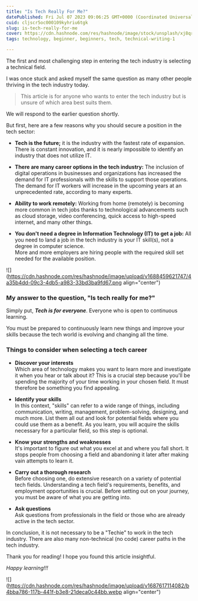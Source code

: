 ```yaml
---
title: "Is Tech Really For Me?"
datePublished: Fri Jul 07 2023 09:06:25 GMT+0000 (Coordinated Universal Time)
cuid: cljscr5oc000109kyhriu6tgk
slug: is-tech-really-for-me
cover: https://cdn.hashnode.com/res/hashnode/image/stock/unsplash/xj8qrWvuOEs/upload/29f617a2032e7767733c8a65f6700fd8.jpeg
tags: technology, beginner, beginners, tech, technical-writing-1

---
```


The first and most challenging step in entering the tech industry is selecting a technical field.

I was once stuck and asked myself the same question as many other people thriving in the tech industry today.

> This article is for anyone who wants to enter the tech industry but is unsure of which area best suits them.

We will respond to the earlier question shortly.

But first, here are a few reasons why you should secure a position in the tech sector:

* **Tech is the future;** it is the industry with the fastest rate of expansion. There is constant innovation, and it is nearly impossible to identify an industry that does not utilize IT.
    
* **There are many career options in the tech industry:** The inclusion of digital operations in businesses and organizations has increased the demand for IT professionals with the skills to support those operations.  
    The demand for IT workers will increase in the upcoming years at an unprecedented rate, according to many experts.
    
* **Ability to work remotely:** Working from home (remotely) is becoming more common in tech jobs thanks to technological advancements such as cloud storage, video conferencing, quick access to high-speed internet, and many other things.
    
* **You don't need a degree in Information Technology (IT) to get a job:** All you need to land a job in the tech industry is your IT skill(s), not a degree in computer science.  
    More and more employers are hiring people with the required skill set needed for the available position.
    

![](https://cdn.hashnode.com/res/hashnode/image/upload/v1688459621747/4a35b4dd-09c3-4db5-a983-33bd3ba9fd67.png align="center")

### **My answer to the question, "Is tech really for me?"**

Simply put, ***Tech is for everyone***. Everyone who is open to continuous learning.

You must be prepared to continuously learn new things and improve your skills because the tech world is evolving and changing all the time.

### **Things to consider when selecting a tech career**

* **Discover your interests**  
    Which area of technology makes you want to learn more and investigate it when you hear or talk about it? This is a crucial step because you'll be spending the majority of your time working in your chosen field. It must therefore be something you find appealing.
    
* **Identify your skills**  
    In this context, "skills" can refer to a wide range of things, including communication, writing, management, problem-solving, designing, and much more. List them all out and look for potential fields where you could use them as a benefit. As you learn, you will acquire the skills necessary for a particular field, so this step is optional.
    
* **Know your strengths and weaknesses**  
    It's important to figure out what you excel at and where you fall short. It stops people from choosing a field and abandoning it later after making vain attempts to learn it.
    
* **Carry out a thorough research**  
    Before choosing one, do extensive research on a variety of potential tech fields. Understanding a tech field's requirements, benefits, and employment opportunities is crucial. Before setting out on your journey, you must be aware of what you are getting into.
    
* **Ask questions**  
    Ask questions from professionals in the field or those who are already active in the tech sector.
    

In conclusion, it is not necessary to be a "Techie" to work in the tech industry. There are also many non-technical (no code) career paths in the tech industry.

Thank you for reading! I hope you found this article insightful.

*Happy learning!!!*

![](https://cdn.hashnode.com/res/hashnode/image/upload/v1687617114082/b4bba786-117b-441f-b3e8-21deca0c44bb.webp align="center")